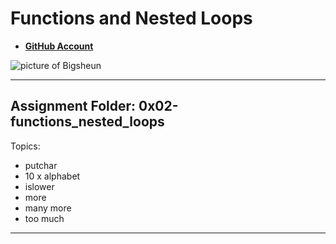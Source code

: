 # Functions and Nested Loops

- __[GitHub Account](github.com/Bigsheun)__ 



 ![picture of Bigsheun](https://avatars.githubusercontent.com/u/88635898?s=120&v=4 "Bigsheun")
___
## Assignment Folder: 0x02-functions_nested_loops

Topics:
 - putchar
 - 10 x alphabet
 - islower
 - more
 - many more
 - too much
___


